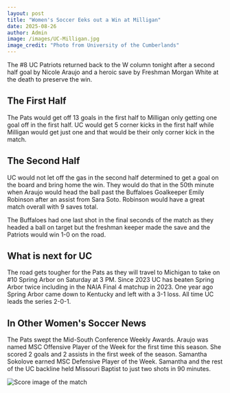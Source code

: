 ```yaml
---
layout: post
title: "Women's Soccer Eeks out a Win at Milligan"
date: 2025-08-26
author: Admin
image: /images/UC-Milligan.jpg
image_credit: "Photo from University of the Cumberlands"
---
```


<p> The #8 UC Patriots returned back to the W column tonight after a second half goal by Nicole Araujo and a heroic save by Freshman Morgan White at the death to preserve the win. </p>
<h2> The First Half </h2>
<p> The Pats would get off 13 goals in the first half to Milligan only getting one goal off in the first half. UC would get 5 corner kicks in the first half while Milligan would get just one and that would be their only corner kick in the match.  </p>

<h2> The Second Half </h2>
<p> UC would not let off the gas in the second half determined to get a goal on the board and bring home the win. They would do that in the 50th minute when Araujo would head the ball past the Buffaloes Goalkeeper Emily Robinson after an assist from Sara Soto. Robinson would have a great match overall with 9 saves total.

The Buffaloes had one last shot in the final seconds of the match as they headed a ball on target but the freshman keeper made the save and the Patriots would win 1-0 on the road.

<h2> What is next for UC </h2>

<p>The road gets tougher for the Pats as they will travel to Michigan to take on #10 Spring Arbor on Saturday at 3 PM. Since 2023 UC has beaten Spring Arbor twice including in the NAIA Final 4 matchup in 2023. One year ago Spring Arbor came down to Kentucky and left with a 3-1 loss. All time UC leads the series 2-0-1.
</p>

<h2> In Other Women's Soccer News </h2>

The Pats swept the Mid-South Conference Weekly Awards. Araujo was named MSC Offensive Player of the Week for the first time this season. She scored 2 goals and 2 assists in the first week of the season. 
Samantha Sokolove earned MSC Defensive Player of the Week. Samantha and the rest of the UC backline held Missouri Baptist to just two shots in 90 minutes. 

![Score image of the match](images/uc-mill.jpg "Final Score")